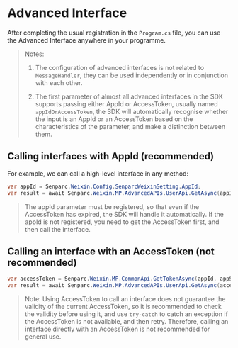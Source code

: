 # Advanced Interface

After completing the usual registration in the `Program.cs` file, you can use the Advanced Interface anywhere in your programme.

> Notes:
>
> 1. The configuration of advanced interfaces is not related to `MessageHandler`, they can be used independently or in conjunction with each other.
>
> 2. The first parameter of almost all advanced interfaces in the SDK supports passing either AppId or AccessToken, usually named `appIdOrAccessToken`, the SDK will automatically recognise whether the input is an AppId or an AccessToken based on the characteristics of the parameter, and make a distinction between them.

## Calling interfaces with AppId (recommended)

For example, we can call a high-level interface in any method:

```cs
var appId = Senparc.Weixin.Config.SenparcWeixinSetting.AppId;
var result = await Senparc.Weixin.MP.AdvancedAPIs.UserApi.GetAsync(appId);//Get follower OpenId information
```

> The appId parameter must be registered, so that even if the AccessToken has expired, the SDK will handle it automatically. If the appId is not registered, you need to get the AccessToken first, and then call the interface.

## Calling an interface with an AccessToken (not recommended)

```cs
var accessToken = Senparc.Weixin.MP.CommonApi.GetTokenAsync(appId, appSecret);//get AccessToken
var result = await Senparc.Weixin.MP.AdvancedAPIs.UserApi.GetAsync(accessToken);//get the follower OpenId information
```

> Note: Using AccessToken to call an interface does not guarantee the validity of the current AccessToken, so it is recommended to check the validity before using it, and use `try-catch` to catch an exception if the AccessToken is not available, and then retry. Therefore, calling an interface directly with an AccessToken is not recommended for general use.
